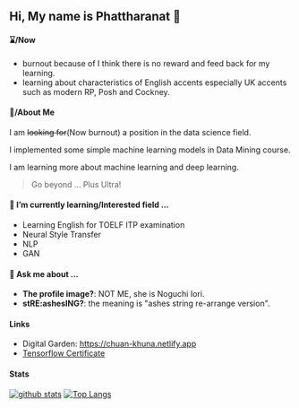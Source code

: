 ## Hi, My name is Phattharanat 👋

#### ⌛/Now

- burnout because of I think there is no reward and feed back for my learning.
- learning about characteristics of English accents especially UK accents such as modern RP, Posh and Cockney.  

#### 🍵/About Me 

I am ~~looking for~~(Now burnout) a position in the data science field.

I implemented some simple machine learning models in Data Mining course.

I am learning more about machine learning and deep learning. 

> Go beyond ... Plus Ultra!


#### 🌱 I’m currently learning/Interested field ...

- Learning English for TOELF ITP examination
- Neural Style Transfer
- NLP
- GAN

#### 💬 Ask me about ...

- **The profile image?**: NOT ME, she is Noguchi Iori.
- **stRE:ashesING?**: the meaning is "ashes string re-arrange version".


#### Links
- Digital Garden: https://chuan-khuna.netlify.app
- [Tensorflow Certificate](https://www.credential.net/425e55ab-ed24-446a-a8bc-2c5b80622af2#gs.uidr12)

#### Stats

[![github stats](https://github-readme-stats-chuan-khuna.vercel.app/api?username=chuan-khuna&theme=algolia&count_private=true)](https://github-readme-stats-chuan-khuna.vercel.app/api?username=chuan-khuna&theme=algolia&count_private=true)
[![Top Langs](https://github-readme-stats-chuan-khuna.vercel.app/api/top-langs/?username=chuan-khuna&langs_count=8&layout=compact&theme=algolia&card_width=445&hide=html,css,javascript)](https://github-readme-stats-chuan-khuna.vercel.app/api/top-langs/?username=chuan-khuna&langs_count=8&layout=compact&theme=algolia&card_width=445&hide=html,css,javascript)


<!--
**chuan-khuna/chuan-khuna** is a ✨ _special_ ✨ repository because its `README.md` (this file) appears on your GitHub profile.

Here are some ideas to get you started:

- 🔭 I’m currently working on ...
- 🌱 I’m currently learning ...
- 👯 I’m looking to collaborate on ...
- 🤔 I’m looking for help with ...
- 💬 Ask me about ...
- 📫 How to reach me: ...
- 😄 Pronouns: ...
- ⚡ Fun fact: ...
-->
